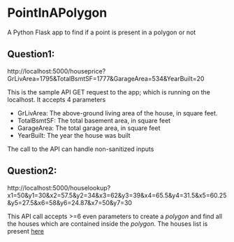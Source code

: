 # PointInAPolygon

A Python Flask app to find if a point is present in a polygon or not 

## Question1:
http://localhost:5000/houseprice?GrLivArea=1795&TotalBsmtSF=1777&GarageArea=534&YearBuilt=20

This is the sample API GET request to the app; which is running on the localhost. 
It accepts 4 parameters
 - GrLivArea: The above-ground living area of the house, in square feet.
- TotalBsmtSF: The total basement area, in square feet
- GarageArea: The total garage area, in square feet
- YearBuilt: The year the house was built

The call to the API can handle non-sanitized inputs

## Question2:
http://localhost:5000/houselookup?x1=50&y1=30&x2=57.5&y2=34&x3=62&y3=39&x4=65.5&y4=31.5&x5=60.25&y5=27.5&x6=58&y6=24.87&x7=50&y7=30

This API call accepts >=6 even parameters to create a *polygon* and find all the houses which are contained inside the *polygon*. The houses list is present [here](house_coordinates.csv)
